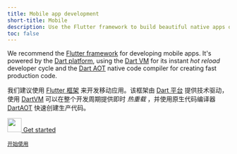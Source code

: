 ```yaml
---
title: Mobile app development
short-title: Mobile
description: Use the Flutter framework to build beautiful native apps on iOS and Android from a single codebase.
toc: false
---
```


We recommend the [Flutter framework][] for developing mobile apps.
It's powered by the [Dart platform](/platforms), using the [Dart
VM](/platforms) for its instant _hot reload_ developer cycle and the [Dart
AOT](/platforms) native code compiler for creating fast production code.

我们建议使用 [Flutter 框架][Flutter framework] 来开发移动应用。该框架由 [Dart 平台](/platforms) 提供技术驱动，使用 [DartVM](/platforms) 可以在整个开发周期提供即时 _热重载_ ，并使用原生代码编译器 [DartAOT](/platforms) 快速创建生产代码。

<p class="text-center">
  <a href="{{site.flutter}}/get-started" class="btn btn-primary btn-lg no-automatic-external">
    <img src="{% asset shared/flutter/icon/64.png @path %}" width="32px" alt=""/>
    Get started

    开始使用
  </a>
</p>

[Flutter framework]: {{site.flutter}}

